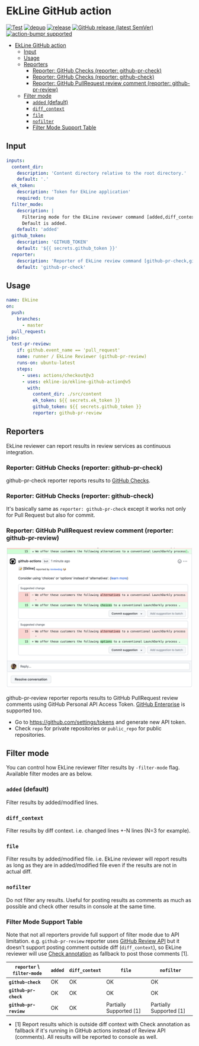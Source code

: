 # EkLine GitHub action

[![Test](https://github.com/ekline-io/ekline-github-action/workflows/Test/badge.svg)](https://github.com/ekline-io/ekline-github-action/actions?query=workflow%3ATest)
[![depup](https://github.com/ekline-io/ekline-github-action/workflows/depup/badge.svg)](https://github.com/ekline-io/ekline-github-action/actions?query=workflow%3Adepup)
[![release](https://github.com/ekline-io/ekline-github-action/workflows/release/badge.svg)](https://github.com/ekline-io/ekline-github-action/actions?query=workflow%3Arelease)
[![GitHub release (latest SemVer)](https://img.shields.io/github/v/release/ekline-io/ekline-github-action?logo=github&sort=semver)](https://github.com/ekline-io/ekline-github-action/releases)
[![action-bumpr supported](https://img.shields.io/badge/bumpr-supported-ff69b4?logo=github&link=https://github.com/haya14busa/action-bumpr)](https://github.com/haya14busa/action-bumpr)

<!-- TOC -->
* [EkLine GitHub action](#ekline-github-action)
  * [Input](#input)
  * [Usage](#usage)
  * [Reporters](#reporters)
    * [Reporter: GitHub Checks (reporter: github-pr-check)](#reporter--github-checks--reporter--github-pr-check-)
    * [Reporter: GitHub Checks (reporter: github-check)](#reporter--github-checks--reporter--github-check-)
    * [Reporter: GitHub PullRequest review comment (reporter: github-pr-review)](#reporter--github-pullrequest-review-comment--reporter--github-pr-review-)
  * [Filter mode](#filter-mode)
    * [`added` (default)](#added--default-)
    * [`diff_context`](#diffcontext)
    * [`file`](#file)
    * [`nofilter`](#nofilter)
    * [Filter Mode Support Table](#filter-mode-support-table)
<!-- TOC -->

## Input

```yaml
inputs:
  content_dir:
    description: 'Content directory relative to the root directory.'
    default: '.'
  ek_token:
    description: 'Token for EkLine application'
    required: true
  filter_mode:
    description: |
      Filtering mode for the EkLine reviewer command [added,diff_context,file,nofilter].
      Default is added.
    default: 'added'
  github_token:
    description: 'GITHUB_TOKEN'
    default: '${{ secrets.github_token }}'
  reporter:
    description: 'Reporter of EkLine review command [github-pr-check,github-check,github-pr-review].'
    default: 'github-pr-check'
```

## Usage

```yaml
name: EkLine
on:
  push:
    branches:
      - master
  pull_request:
jobs:
  test-pr-review:
    if: github.event_name == 'pull_request'
    name: runner / EkLine Reviewer (github-pr-review)
    runs-on: ubuntu-latest
    steps:
      - uses: actions/checkout@v3
      - uses: ekline-io/ekline-github-action@v5
        with:
          content_dir: ./src/content
          ek_token: ${{ secrets.ek_token }}
          github_token: ${{ secrets.github_token }}
          reporter: github-pr-review
```

## Reporters

EkLine reviewer can report results in review services as
continuous integration.

### Reporter: GitHub Checks (reporter: github-pr-check)

github-pr-check reporter reports results to [GitHub Checks](https://help.github.com/articles/about-status-checks/).

### Reporter: GitHub Checks (reporter: github-check)

It's basically same as `reporter: github-pr-check` except it works not only for
Pull Request but also for commit.

### Reporter: GitHub PullRequest review comment (reporter: github-pr-review)

![sample-github-pr-review.png](./image/sample-github-pr-review.png)

github-pr-review reporter reports results to GitHub PullRequest review comments
using GitHub Personal API Access Token.
[GitHub Enterprise](https://enterprise.github.com/home) is supported too.

- Go to https://github.com/settings/tokens and generate new API token.
- Check `repo` for private repositories or `public_repo` for public repositories.


## Filter mode
You can control how EkLine reviewer filter results by `-filter-mode` flag.
Available filter modes are as below.

### `added` (default)
Filter results by added/modified lines.
### `diff_context`
Filter results by diff context. i.e. changed lines +-N lines (N=3 for example).
### `file`
Filter results by added/modified file. i.e. EkLine reviewer will report results as long as they are in added/modified file even if the results are not in actual diff.
### `nofilter`
Do not filter any results. Useful for posting results as comments as much as possible and check other results in console at the same time.

### Filter Mode Support Table
Note that not all reporters provide full support of filter mode due to API limitation.
e.g. `github-pr-review` reporter uses [GitHub Review
API](https://developer.github.com/v3/pulls/reviews/) but it doesn't support posting comment outside diff (`diff_context`),
so EkLine reviewer will use [Check annotation](https://developer.github.com/v3/checks/runs/) as fallback to post those comments [1].

| `reporter` \ `filter-mode` | `added` | `diff_context` | `file`                  | `nofilter` |
| -------------------------- | ------- | -------------- | ----------------------- | ---------- |
| **`github-check`**         | OK      | OK             | OK                      | OK |
| **`github-pr-check`**      | OK      | OK             | OK                      | OK |
| **`github-pr-review`**     | OK      | OK             | Partially Supported [1] | Partially Supported [1] |

- [1] Report results which is outside diff context with Check annotation as fallback if it's running in GitHub actions instead of Review API (comments). All results will be reported to console as well.